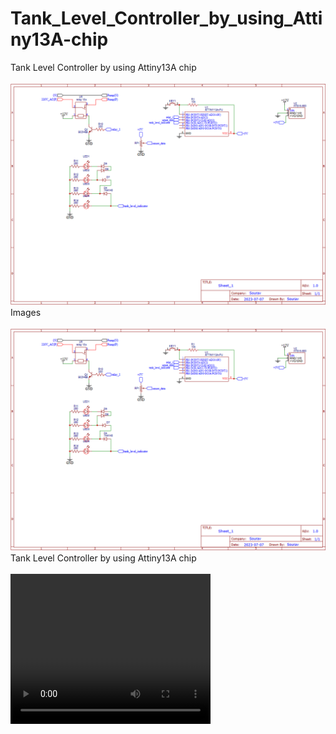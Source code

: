 # Tank_Level_Controller_by_using_Attiny13A-chip
Tank Level Controller by using Attiny13A chip
<br><br>
<img src="https://raw.githubusercontent.com/SouravApiDev/tank_level_control/main/Screenshot%202024-08-10%20171046.png">
Images
<br><br>
<img src="https://raw.githubusercontent.com/SouravApiDev/tank_level_control/main/Screenshot%202024-08-10%20171046.png">
Tank Level Controller by using Attiny13A chip
<br><br>
<video width="320" height="240" controls>
  <source src="https://raw.githubusercontent.com/SouravApiDev/tank_level_control/main/all_media/Untitled%20video%20-%20Made%20with%20Clipchamp%20(1).mp4" type="video/mp4">
  Your browser does not support the video tag.
</video>
